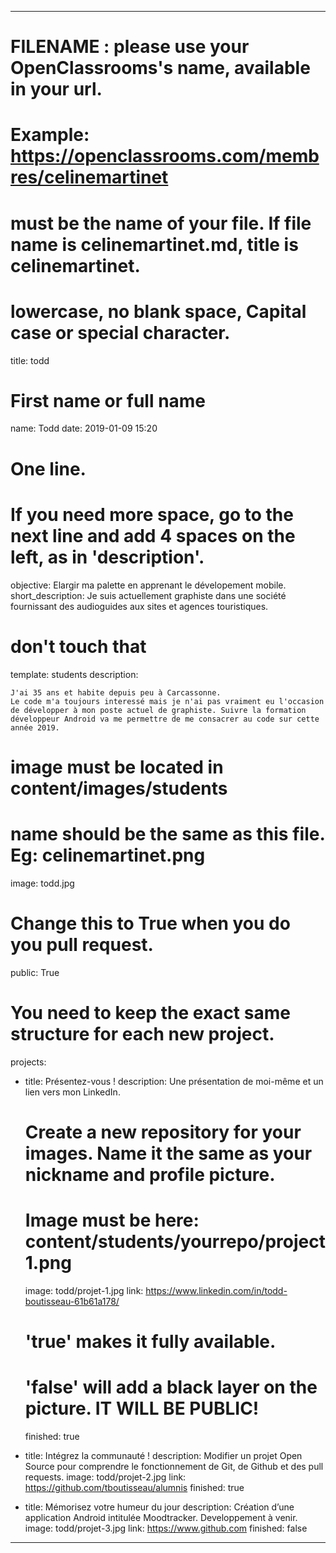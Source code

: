 ---


# FILENAME : please use your OpenClassrooms's name, available in your url.
# Example: https://openclassrooms.com/membres/celinemartinet
# must be the name of your file. If file name is celinemartinet.md, title is celinemartinet.
# lowercase, no blank space, Capital case or special character.
title: todd


# First name or full name
name: Todd
date: 2019-01-09 15:20


# One line.
# If you need more space, go to the next line and add 4 spaces on the left, as in 'description'.
objective: Elargir ma palette en apprenant le dévelopement mobile.
short_description: Je suis actuellement graphiste dans une société fournissant des audioguides aux sites et agences touristiques. 

# don't touch that
template: students
description:

    J'ai 35 ans et habite depuis peu à Carcassonne.
    Le code m'a toujours interessé mais je n'ai pas vraiment eu l'occasion de développer à mon poste actuel de graphiste. Suivre la formation développeur Android va me permettre de me consacrer au code sur cette année 2019.

# image must be located in content/images/students
# name should be the same as this file. Eg: celinemartinet.png
image: todd.jpg


# Change this to True when you do you pull request.
public: True


# You need to keep the exact same structure for each new project.
projects:

  - title: Présentez-vous !
    description: Une présentation de moi-même et un lien vers mon LinkedIn.
    # Create a new repository for your images. Name it the same as your nickname and profile picture.
    # Image must be here: content/students/yourrepo/project1.png
    image: todd/projet-1.jpg
    link: https://www.linkedin.com/in/todd-boutisseau-61b61a178/
    # 'true' makes it fully available.
    # 'false' will add a black layer on the picture. IT WILL BE PUBLIC!
    finished: true

  - title: Intégrez la communauté !
    description: Modifier un projet Open Source pour comprendre le fonctionnement de Git, de Github et des pull requests. 
    image: todd/projet-2.jpg
    link: https://github.com/tboutisseau/alumnis
    finished: true

  - title: Mémorisez votre humeur du jour
    description: Création d’une application Android intitulée Moodtracker. Developpement à venir.
    image: todd/projet-3.jpg
    link: https://www.github.com
    finished: false

---